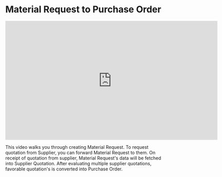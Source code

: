 # Material Request to Purchase Order

<iframe width="660" height="371" src="https://www.youtube.com/embed/" frameborder="0" allowfullscreen></iframe>



This video walks you through creating Material Request. To request quotation from Supplier, you can forward Material Request to them. On receipt of quotation from supplier, Material Request's data will be fetched into Supplier Quotation. After evaluating multiple supplier quotations, favorable quotation's is converted into Purchase Order.
